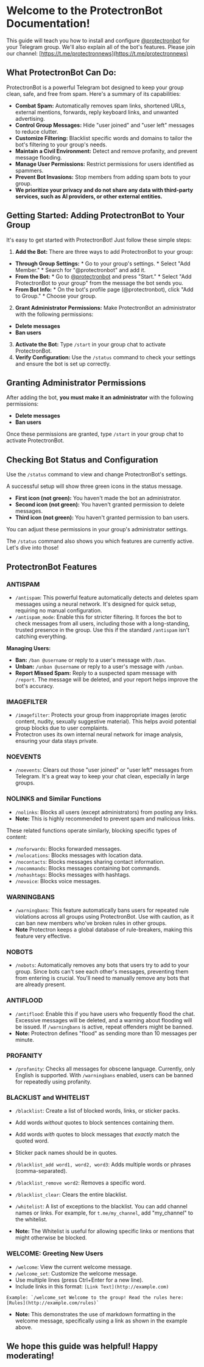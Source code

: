 # Welcome to the ProtectronBot Documentation!

This guide will teach you how to install and configure [@protectronbot](http://t.me/protectronbot) for your Telegram group. We'll also explain all of the bot's features. Please join our channel: [https://t.me/protectronnews](https://t.me/protectronnews)

## What ProtectronBot Can Do:

ProtectronBot is a powerful Telegram bot designed to keep your group clean, safe, and free from spam. Here's a summary of its capabilities:

*   **Combat Spam:** Automatically removes spam links, shortened URLs, external mentions, forwards, reply keyboard links, and unwanted advertising.
*   **Control Group Messages:** Hide "user joined" and "user left" messages to reduce clutter.
*   **Customize Filtering:** Blacklist specific words and domains to tailor the bot's filtering to your group's needs.
*   **Maintain a Civil Environment:** Detect and remove profanity, and prevent message flooding.
*   **Manage User Permissions:** Restrict permissions for users identified as spammers.
*   **Prevent Bot Invasions:** Stop members from adding spam bots to your group.
*   **We prioritize your privacy and do not share any data with third-party services, such as AI providers, or other external entities.**

## Getting Started: Adding ProtectronBot to Your Group

It's easy to get started with ProtectronBot! Just follow these simple steps:

1.  **Add the Bot:** There are three ways to add ProtectronBot to your group:
   *   **Through Group Settings:**
      *   Go to your group's settings.
      *   Select "Add Member."
      *   Search for "@protectronbot" and add it.
   *   **From the Bot:**
      *   Go to [@protectronbot](http://t.me/protectronbot) and press "Start."
      *   Select "Add ProtectronBot to your group" from the message the bot sends you.
   *   **From Bot Info:**
      *   On the bot's profile page (@protectronbot), click "Add to Group."
      *   Choose your group.
2.  **Grant Administrator Permissions:** Make ProtectronBot an administrator with the following permissions:
   *   **Delete messages**
   *   **Ban users**
3.  **Activate the Bot:** Type `/start` in your group chat to activate ProtectronBot.
4.  **Verify Configuration:** Use the `/status` command to check your settings and ensure the bot is set up correctly.

## Granting Administrator Permissions

After adding the bot, **you must make it an administrator** with the following permissions:

*   **Delete messages**
*   **Ban users**

Once these permissions are granted, type `/start` in your group chat to activate ProtectronBot.

## Checking Bot Status and Configuration

Use the `/status` command to view and change ProtectronBot's settings.

A successful setup will show three green icons in the status message.

*   **First icon (not green):** You haven't made the bot an administrator.
*   **Second icon (not green):** You haven't granted permission to delete messages.
*   **Third icon (not green):** You haven't granted permission to ban users.

You can adjust these permissions in your group's administrator settings.

The `/status` command also shows you which features are currently active. Let's dive into those!

## ProtectronBot Features

### ANTISPAM

*   `/antispam`: This powerful feature automatically detects and deletes spam messages using a neural network. It's designed for quick setup, requiring no manual configuration.
*   `/antispam_mode`: Enable this for stricter filtering. It forces the bot to check messages from all users, including those with a long-standing, trusted presence in the group. Use this if the standard `/antispam` isn't catching everything.

**Managing Users:**

*   **Ban:** `/ban @username` or reply to a user's message with `/ban`.
*   **Unban:** `/unban @username` or reply to a user's message with `/unban`.
*   **Report Missed Spam:** Reply to a suspected spam message with `/report`. The message will be deleted, and your report helps improve the bot's accuracy.

### IMAGEFILTER

*   `/imagefilter`: Protects your group from inappropriate images (erotic content, nudity, sexually suggestive material). This helps avoid potential group blocks due to user complaints. 
   *   Protectron uses its own internal neural network for image analysis, ensuring your data stays private.

### NOEVENTS

*   `/noevents`: Clears out those "user joined" or "user left" messages from Telegram. It's a great way to keep your chat clean, especially in large groups.

### NOLINKS and Similar Functions

*   `/nolinks`:  Blocks all users (except administrators) from posting any links.
   *   **Note:** This is highly recommended to prevent spam and malicious links.

These related functions operate similarly, blocking specific types of content:

*   `/noforwards`: Blocks forwarded messages.
*   `/nolocations`: Blocks messages with location data.
*   `/nocontacts`: Blocks messages sharing contact information.
*   `/nocommands`: Blocks messages containing bot commands.
*   `/nohashtags`: Blocks messages with hashtags.
*   `/novoice`: Blocks voice messages.

### WARNINGBANS

*   `/warningbans`: This feature automatically bans users for repeated rule violations across all groups using ProtectronBot. Use with caution, as it can ban new members who've broken rules in other groups.
   *   **Note** Protectron keeps a global database of rule-breakers, making this feature very effective.

### NOBOTS

*   `/nobots`: Automatically removes any bots that users try to add to your group. Since bots can't see each other's messages, preventing them from entering is crucial. You'll need to manually remove any bots that are already present.

### ANTIFLOOD

*   `/antiflood`: Enable this if you have users who frequently flood the chat. Excessive messages will be deleted, and a warning about flooding will be issued. If `/warningbans` is active, repeat offenders might be banned.
   *   **Note:** Protectron defines "flood" as sending more than 10 messages per minute.

### PROFANITY

*   `/profanity`: Checks all messages for obscene language. Currently, only English is supported. With `/warningbans` enabled, users can be banned for repeatedly using profanity.

### BLACKLIST and WHITELIST

*   `/blacklist`: Create a list of blocked words, links, or sticker packs.

   *   Add words *without* quotes to block sentences containing them.
   *   Add words *with* quotes to block messages that *exactly* match the quoted word.
   *   Sticker pack names should be in quotes.
   *   `/blacklist_add word1, word2, word3`: Adds multiple words or phrases (comma-separated).
   *   `/blacklist_remove word2`: Removes a specific word.
   *   `/blacklist_clear`: Clears the entire blacklist.

*   `/whitelist`: A list of exceptions to the blacklist. You can add channel names or links. For example, for `t.me/my_channel`, add "my_channel" to the whitelist.
   *   **Note:** The Whitelist is useful for allowing specific links or mentions that might otherwise be blocked.

### WELCOME: Greeting New Users

*   `/welcome`: View the current welcome message.
*   `/welcome_set`: Customize the welcome message.
   *   Use multiple lines (press Ctrl+Enter for a new line).
   *   Include links in this format: `[Link Text](http://example.com)`

    Example: `/welcome_set Welcome to the group! Read the rules here: [Rules](http://example.com/rules)`

   *   **Note:** This demonstrates the use of markdown formatting in the welcome message, specifically using a link as shown in the example above.

## We hope this guide was helpful! Happy moderating!